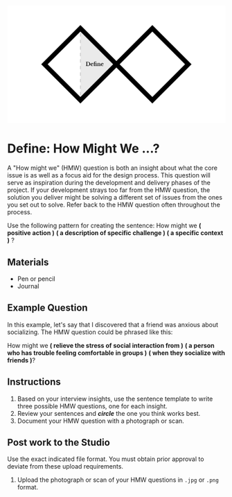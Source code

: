 ![Double Diamond Define Phase graphic](/assets/dd-process-define-1200px@2x.png)

# Define: How Might We ...?

A "How might we" \(HMW\) question is both an insight about what the core issue is as well as a focus aid for the design process. This question will serve as inspiration during the development and delivery phases of the project. If your development strays too far from the HMW question, the solution you deliver might be solving a different set of issues from the ones you set out to solve. Refer back to the HMW question often throughout the process.

Use the following pattern for creating the sentence: How might we **\( positive action \)** **\( a description of specific challenge \) \( a specific context \)** ?

## Materials

* Pen or pencil
* Journal

## Example Question

In this example, let's say that I discovered that a friend was anxious about socializing. The HMW question could be phrased like this:

How might we **\( relieve the stress of social interaction from \)** **\( a person who has trouble feeling comfortable in groups \)** **\( when they socialize with friends \)**?

## Instructions

1. Based on your interview insights, use the sentence template to write three possible HMW questions, one for each insight.
2. Review your sentences and _**circle**_ the one you think works best.
3. Document your HMW question with a photograph or scan.

## Post work to the Studio

Use the exact indicated file format. You must obtain prior approval to deviate from these upload requirements.

1. Upload the photograph or scan of your HMW questions in `.jpg` or `.png` format.

